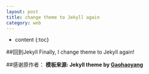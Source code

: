 ```yaml
---
layout: post
title: change theme to Jekyll again
category: web
---
```


* content
{:toc}

##回到Jekyll
Finally, I change theme to Jekyll again!

##感谢原作者：
**模板来源:  Jekyll theme by [Gaohaoyang](https://github.com/Gaohaoyang/gaohaoyang.github.io)**

